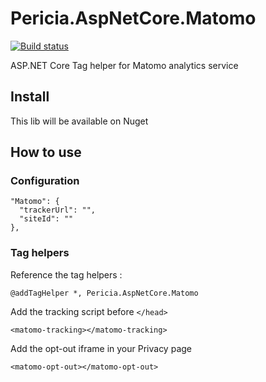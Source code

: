 # Pericia.AspNetCore.Matomo

[![Build status](https://dev.azure.com/glacasa/GithubBuilds/_apis/build/status/Pericia.AspNetCore.Matomo-CI)](https://dev.azure.com/glacasa/GithubBuilds/_build/latest?definitionId=69)

ASP.NET Core Tag helper for Matomo analytics service

## Install

This lib will be available on Nuget

## How to use

### Configuration

    "Matomo": {
      "trackerUrl": "",
      "siteId": ""
    },

### Tag helpers

Reference the tag helpers :

    @addTagHelper *, Pericia.AspNetCore.Matomo

Add the tracking script before `</head>`

    <matomo-tracking></matomo-tracking>

Add the opt-out iframe in your Privacy page

    <matomo-opt-out></matomo-opt-out>